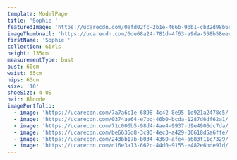 ```yaml
---
template: ModelPage
title: 'Sophie '
featuredImage: 'https://ucarecdn.com/0efd02fc-2b1e-466b-9bb1-cb32d98b6eac/'
imageThumbnail: 'https://ucarecdn.com/6de68a24-781d-4f63-a9da-558b58eee0b1/'
firstName: 'Sophie '
collection: Girls
height: 135cm
measurementType: bust
bust: 60cm
waist: 55cm
hips: 63cm
size: '10'
shoeSize: 4 US
hair: Blonde
imagePortfolio:
  - image: 'https://ucarecdn.com/7a7a6c1e-6898-4c42-8e95-1d921a2478c5/'
  - image: 'https://ucarecdn.com/0374ae64-e7bd-46b0-bcda-1287d6df62a1/'
  - image: 'https://ucarecdn.com/71c006b5-98d4-4ae4-9937-d9e4906dc7da/'
  - image: 'https://ucarecdn.com/be6636d8-3c93-4ec3-a429-30618d5a6ffe/'
  - image: 'https://ucarecdn.com/243bb17b-b034-4360-afe4-a683f11c7329/'
  - image: 'https://ucarecdn.com/d16e3a13-662c-44d0-9155-e482e6bde91d/'
---
```


